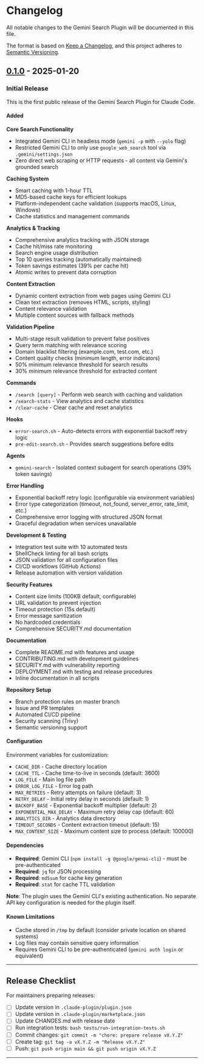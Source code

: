 # Changelog

All notable changes to the Gemini Search Plugin will be documented in this file.

The format is based on [Keep a Changelog](https://keepachangelog.com/en/1.0.0/),
and this project adheres to [Semantic Versioning](https://semver.org/spec/v2.0.0.html).

## [0.1.0] - 2025-01-20

### Initial Release

This is the first public release of the Gemini Search Plugin for Claude Code.

#### Added

**Core Search Functionality**
- Integrated Gemini CLI in headless mode (`gemini -p` with `--yolo` flag)
- Restricted Gemini CLI to only use `google_web_search` tool via `.gemini/settings.json`
- Zero direct web scraping or HTTP requests - all content via Gemini's grounded search

**Caching System**
- Smart caching with 1-hour TTL
- MD5-based cache keys for efficient lookups
- Platform-independent cache validation (supports macOS, Linux, Windows)
- Cache statistics and management commands

**Analytics & Tracking**
- Comprehensive analytics tracking with JSON storage
- Cache hit/miss rate monitoring
- Search engine usage distribution
- Top 10 queries tracking (automatically maintained)
- Token savings estimates (39% per cache hit)
- Atomic writes to prevent data corruption

**Content Extraction**
- Dynamic content extraction from web pages using Gemini CLI
- Clean text extraction (removes HTML, scripts, styling)
- Content relevance validation
- Multiple content sources with fallback methods

**Validation Pipeline**
- Multi-stage result validation to prevent false positives
- Query term matching with relevance scoring
- Domain blacklist filtering (example.com, test.com, etc.)
- Content quality checks (minimum length, error indicators)
- 50% minimum relevance threshold for search results
- 30% minimum relevance threshold for extracted content

**Commands**
- `/search [query]` - Perform web search with caching and validation
- `/search-stats` - View analytics and cache statistics
- `/clear-cache` - Clear cache and reset analytics

**Hooks**
- `error-search.sh` - Auto-detects errors with exponential backoff retry logic
- `pre-edit-search.sh` - Provides search suggestions before edits

**Agents**
- `gemini-search` - Isolated context subagent for search operations (39% token savings)

**Error Handling**
- Exponential backoff retry logic (configurable via environment variables)
- Error type categorization (timeout, not_found, server_error, rate_limit, etc.)
- Comprehensive error logging with structured JSON format
- Graceful degradation when services unavailable

**Development & Testing**
- Integration test suite with 10 automated tests
- ShellCheck linting for all bash scripts
- JSON validation for all configuration files
- CI/CD workflows (GitHub Actions)
- Release automation with version validation

**Security Features**
- Content size limits (100KB default, configurable)
- URL validation to prevent injection
- Timeout protection (15s default)
- Error message sanitization
- No hardcoded credentials
- Comprehensive SECURITY.md documentation

**Documentation**
- Complete README.md with features and usage
- CONTRIBUTING.md with development guidelines
- SECURITY.md with vulnerability reporting
- DEPLOYMENT.md with testing and release procedures
- Inline documentation in all scripts

**Repository Setup**
- Branch protection rules on master branch
- Issue and PR templates
- Automated CI/CD pipeline
- Security scanning (Trivy)
- Semantic versioning support

#### Configuration

Environment variables for customization:
- `CACHE_DIR` - Cache directory location
- `CACHE_TTL` - Cache time-to-live in seconds (default: 3600)
- `LOG_FILE` - Main log file path
- `ERROR_LOG_FILE` - Error log path
- `MAX_RETRIES` - Retry attempts on failure (default: 3)
- `RETRY_DELAY` - Initial retry delay in seconds (default: 1)
- `BACKOFF_BASE` - Exponential backoff multiplier (default: 2)
- `EXPONENTIAL_MAX_DELAY` - Maximum retry delay cap (default: 60)
- `ANALYTICS_DIR` - Analytics data directory
- `TIMEOUT_SECONDS` - Content extraction timeout (default: 15)
- `MAX_CONTENT_SIZE` - Maximum content size to process (default: 100000)

#### Dependencies

- **Required**: Gemini CLI (`npm install -g @google/genai-cli`) - must be pre-authenticated
- **Required**: `jq` for JSON processing
- **Required**: `md5sum` for cache key generation
- **Required**: `stat` for cache TTL validation

**Note**: The plugin uses the Gemini CLI's existing authentication. No separate API key configuration is needed for the plugin itself.

#### Known Limitations

- Cache stored in `/tmp` by default (consider private location on shared systems)
- Log files may contain sensitive query information
- Requires Gemini CLI to be pre-authenticated (`gemini auth login` or equivalent)

---

## Release Checklist

For maintainers preparing releases:

- [ ] Update version in `.claude-plugin/plugin.json`
- [ ] Update version in `.claude-plugin/marketplace.json`
- [ ] Update CHANGES.md with release date
- [ ] Run integration tests: `bash tests/run-integration-tests.sh`
- [ ] Commit changes: `git commit -m "chore: prepare release vX.Y.Z"`
- [ ] Create tag: `git tag -a vX.Y.Z -m "Release vX.Y.Z"`
- [ ] Push: `git push origin main && git push origin vX.Y.Z`

---

[0.1.0]: https://github.com/do-ops885/gemini-search-plugin/releases/tag/v0.1.0
